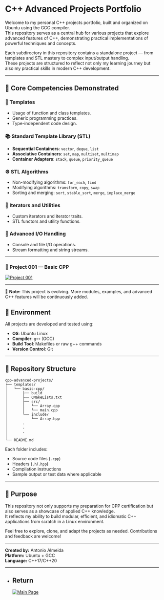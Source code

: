# C++ Advanced Projects Portfolio

Welcome to my personal C++ projects portfolio, built and organized on Ubuntu using the GCC compiler.  
This repository serves as a central hub for various projects that explore advanced features of C++, demonstrating practical implementations of powerful techniques and concepts.

Each subdirectory in this repository contains a standalone project — from templates and STL mastery to complex input/output handling.  
These projects are structured to reflect not only my learning journey but also my practical skills in modern C++ development.

---

## 🔧 Core Competencies Demonstrated

### 🧩 Templates
- Usage of function and class templates.
- Generic programming practices.
- Type-independent code design.

### 📚 Standard Template Library (STL)
- **Sequential Containers**: `vector`, `deque`, `list`
- **Associative Containers**: `set`, `map`, `multiset`, `multimap`
- **Container Adapters**: `stack`, `queue`, `priority_queue`

### ⚙️ STL Algorithms
- Non-modifying algorithms: `for_each`, `find`
- Modifying algorithms: `transform`, `copy`, `swap`
- Sorting and merging: `sort`, `stable_sort`, `merge`, `inplace_merge`

### 🔁 Iterators and Utilities
- Custom iterators and iterator traits.
- STL functors and utility functions.

### 💾 Advanced I/O Handling
- Console and file I/O operations.
- Stream formatting and string streams.

---

### 📘 Project 001 — Basic CPP  
[![Project 001](https://img.shields.io/badge/Project_001-Array-blue?style=for-the-badge)](https://github.com/alfecjo/Cplus_plus_Advanced/tree/main/templates/basic-cpp)

---

📌 **Note:** This project is evolving. More modules, examples, and advanced C++ features will be continuously added.


## 🐧 Environment

All projects are developed and tested using:
- **OS**: Ubuntu Linux
- **Compiler**: `g++` (GCC)
- **Build Tool**: Makefiles or raw g++ commands
- **Version Control**: Git

---

## 📂 Repository Structure

```
cpp-advanced-projects/
├── templates/
│   └── basic-cpp/
│       ├── build
│       ├── CMakeLists.txt
│       ├── src/
│       │   └── Array.cpp
│       │   └── main.cpp
│       └── include/
│           └── Array.hpp
│       .
│       .
│       .
│
└── README.md

```

Each folder includes:
- Source code files (`.cpp`)
- Headers (`.h`/`.hpp`)
- Compilation instructions
- Sample output or test data where applicable

---

## 🎯 Purpose

This repository not only supports my preparation for CPP certification but also serves as a showcase of applied C++ knowledge.  
It reflects my ability to build modular, efficient, and idiomatic C++ applications from scratch in a Linux environment.

Feel free to explore, clone, and adapt the projects as needed. Contributions and feedback are welcome!

---

**Created by:** Antonio Almeida  
**Platform:** Ubuntu + GCC  
**Language:** C++17/C++20  

---

- ## Return
  [![Main Page](https://img.shields.io/badge/Main-Page?style=for-the-badge&logo=github&logoColor=white)](https://github.com/alfecjo)
